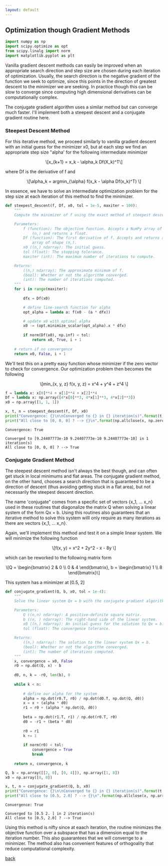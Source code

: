 ```yaml
---
layout: default
---
```


## Optimization though Gradient Methods 

<script type="text/javascript" async="" src="https://cdnjs.cloudflare.com/ajax/libs/mathjax/2.7.4/MathJax.js?config=TeX-MML-AM_CHTML"></script>


```python
import numpy as np 
import scipy.optimize as opt 
from scipy.linalg import norm 
import matplotlib.pyplot as plt 
```

Vanilla gradient descent methods can easily be improved when an appropriate search direction and step size are chosen during each iteration of optimization. Usually, the search direction is the negative gradient of the function we seek to optimize, since this points in the direction of greatest descent to the minimizer we are seeking. In practice though this can be slow to converge since computing high dimensional derivatives can be computationally complex. 

The conjugate gradient algorithm uses a similar method but can converge much faster. I'll implement both a steepest descent and a conjugate gradient routine here. 


### Steepest Descent Method 

For this iterative method, we proceed similarly to vanilla gradient descent with an initial guess for the minimizer x0, but at each step we find an appropriate step size "alpha' for the following intermediate minimizer
<p><span class="math display">\[x_{k+1} = x_k - \alpha_k Df(X_k)^T\]</span></p>
where Df is the derivative of f and 
<p><span class="math display">\[\alpha_k = argmin_{\alpha} f(x_k - \alpha Df(x_k)^T) \]</span></p>


In essence, we have to solve an intermediate optimization problem for the step size at each iteration of this method to find the minimizer. 


```python
def steepest_descent(f, Df, x0, tol = 1e-5, maxiter = 100):
    """
    Compute the minimizer of f using the exact method of steepest descent.

    Parameters:
        f (function): The objective function. Accepts a NumPy array of shape
            (n,) and returns a float.
        Df (function): The first derivative of f. Accepts and returns a NumPy
            array of shape (n,).
        x0 ((n,) ndarray): The initial guess.
        tol (float): The stopping tolerance.
        maxiter (int): The maximum number of iterations to compute.

    Returns:
        ((n,) ndarray): The approximate minimum of f.
        (bool): Whether or not the algorithm converged.
        (int): The number of iterations computed.
    """
    for i in range(maxiter): 
        
        dfx = Df(x0) 

        # define line-search function for alpha
        opt_alpha = lambda a: f(x0 - (a * dfx))  

        # update x0 with optimal alpha
        x0 -= (opt.minimize_scalar(opt_alpha).x * dfx) 
        
        if norm(Df(x0), np.inf) < tol:  
            return x0, True, i + 1 
    
    # return if no convergence
    return x0, False, i + 1
```

We'll test this on a pretty easy function whose minimizer if the zero vector to check for convergence. Our optimization problem then becomes the following

<p><span class="math display">\[min_{x, y, z} f(x, y, z) = x^4 + y^4 + z^4 \]</span></p>


```python
f = lambda x: x[0]**4 + x[1]**4 + x[2]**4
Df = lambda x: np.array([4*x[0]**3, 4*x[1]**3, 4*x[2]**3])
x0 = np.array([1, 1, 1])

x, t, n = steepest_descent(f, Df, x0)
print("Convergence: {}\n\nConverged to {} in {} iteration(s)".format(t, x, n))
print("All close to [0, 0, 0] ? --> {}\n".format(np.allclose(x, np.zeros(3))))
```

```
Convergence: True

Converged to [9.24407773e-10 9.24407773e-10 9.24407773e-10] in 1 iteration(s)
All close to [0, 0, 0] ? --> True
```

### Conjugate Gradient Method 


The steepest descent method isn't always the best though, and can often get stuck in local minimums and flat areas. The conjugate gradient method, on the other hand, chooses a search direction that is guaranteed to be a direction of descent (thus avoiding getting stuck in a flat area), but not necessarily the steepest descent direction. 


The name 'conjugate" comes from a specific set of vectors {x_1, ... x_n} used in these routines that diagonalize the matrix Q when solving a linear system of the form Qx = b. Using this routines also guarantees that an iterative method to solve this system willl only require as many iterations as there are vectors {x_1, ... x_n}. 

Again, we'll implement this method and test it on a simple linear system. We will minimize the following function 

<p><span class="math display">\[f(x, y) = x^2 + 2y^2 - x - 8y \]</span></p>

which can be reworked to the following matrix form

<p><span class="math display">\[Q = 
\begin{bmatrix}
2 & 0 \\
0 & 4
\end{bmatrix}, b = \begin{bmatrix}
1 \\
8 
\end{bmatrix}\]</span></p> 

This system has a minimizer at [0.5, 2]


```python
def conjugate_gradient(Q, b, x0, tol = 1e-4):
    """
    Solve the linear system Qx = b with the conjugate gradient algorithm.

    Parameters:
        Q ((n,n) ndarray): A positive-definite square matrix.
        b ((n, ) ndarray): The right-hand side of the linear system.
        x0 ((n,) ndarray): An initial guess for the solution to Qx = b.
        tol (float): The convergence tolerance.

    Returns:
        ((n,) ndarray): The solution to the linear system Qx = b.
        (bool): Whether or not the algorithm converged.
        (int): The number of iterations computed.
    """
    x, convergence = x0, False 
    r0 = np.dot(Q, x) - b
    
    d0, n, k = -r0, len(b), 0
    
    while k < n: 
        
        # define our alpha for the system 
        alpha = np.dot(r0.T, r0) / np.dot(d0.T, np.dot(Q, d0)) 
        x = x + (alpha * d0) 
        r1 = r0 + (alpha * np.dot(Q, d0))
        
        beta = np.dot(r1.T, r1) / np.dot(r0.T, r0)
        d0 = -r1 + (beta * d0) 
        
        r0 = r1 
        k += 1
        
        if norm(r0) < tol: 
            convergence = True
            break 
        
    return x, convergence, k
```

```python
Q, b = np.array([[2, 0], [0, 4]]), np.array([1, 8])
x0 = np.array([0, 0])

x, t, n = conjugate_gradient(Q, b, x0) 
print("Convergence: {}\n\nConverged to {} in {} iteration(s)".format(t, x, n))
print("All close to [0.5, 2.0] ? --> {}\n".format(np.allclose(x, np.array([0.5, 2.0])))) 
```

```
Convergence: True

Converged to [0.5 2. ] in 2 iteration(s)
All close to [0.5, 2.0] ? --> True
``` 

Using this method is nifty since at eaach iteration, the routine minimizes the objective function over a subspace that has a dimension equal to the iteration number. This also guaarantees that we will converrge to a minimizer. The method also has convenient features of orthogoality that reduce computational complexity. 


[back](./) 